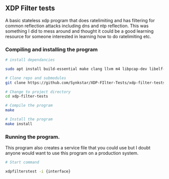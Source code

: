 ## XDP Filter tests
A basic stateless xdp program that does ratelimiting and has filtering for common reflection attacks including dns and ntp reflection.
This was something I did to mess around and thought it could be a good learning resource for someone interested in learning how to do ratelimiting etc.

### Compiling and installing the program
```bash
# install dependancies

sudo apt install build-essential make clang llvm m4 libpcap-dev libelf-dev gcc-multilib cmake

# Clone repo and submodules
git clone https://github.com/Synkstar/XDP-FIlter-Tests/xdp-filter-tests.git --recursive

# Change to project directory
cd xdp-filter-tests

# Compile the program
make

# Install the program
make install
```

### Running the program.
This program also creates a service file that you could use but I doubt anyone would want to use this program on a production system.
```bash
# Start command

xdpfilterstest -i {interface}
```
